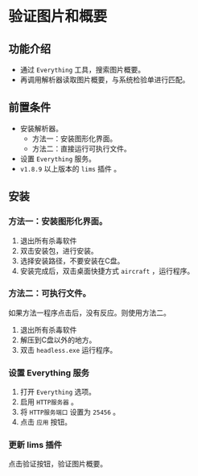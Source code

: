 # 验证图片和概要

## 功能介绍

- 通过 `Everything` 工具，搜索图片概要。
- 再调用解析器读取图片概要，与系统检验单进行匹配。

## 前置条件

- 安装解析器。
  - 方法一：安装图形化界面。
  - 方法二：直接运行可执行文件。
- 设置 `Everything` 服务。
- `v1.8.9` 以上版本的 `lims` 插件 。

## 安装

### 方法一：安装图形化界面。

1. 退出所有杀毒软件
2. 双击安装包，进行安装。
3. 选择安装路径，不要安装在C盘。
4. 安装完成后，双击桌面快捷方式 `aircraft` ，运行程序。

### 方法二：可执行文件。

如果方法一程序点击后，没有反应。则使用方法二。

1. 退出所有杀毒软件
2. 解压到C盘以外的地方。
3. 双击 `headless.exe` 运行程序。

### 设置 Everything 服务

1. 打开 `Everything` 选项。
2. 启用 `HTTP服务器` 。
3. 将 `HTTP服务端口` 设置为 `25456` 。
4. 点击 `应用` 按钮。

### 更新 lims 插件

点击验证按钮，验证图片概要。